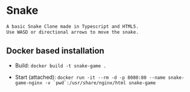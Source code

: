 # Snake

```sh
A basic Snake Clone made in Typescript and HTML5. 
Use WASD or directional arrows to move the snake. 
```

## Docker based installation
- Build: `docker build -t snake-game .`

- Start (attached): ``docker run -it --rm -d -p 8080:80 --name snake-game-nginx -v `pwd`:/usr/share/nginx/html snake-game``

